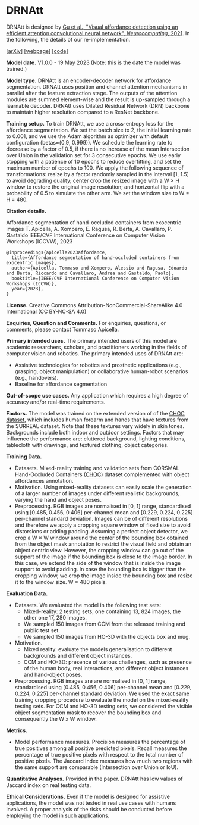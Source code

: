 # DRNAtt

DRNAtt is designed by [Gu et al., "Visual affordance detection using an efficient attention convolutional neural network", *Neurocomputing*, 2021](https://www.sciencedirect.com/science/article/pii/S0925231221000278). In the following, the details of our re-implementation.

[[arXiv](https://arxiv.org/abs/2409.01814)]
[[webpage](https://apicis.github.io/aff-seg/)] 
[[code](https://github.com/apicis/aff-seg/)]

**Model date.** V1.0.0 - 19 May 2023 (Note: this is the date the model was trained.)

**Model type.** DRNAtt is an encoder-decoder network for affordance segmentation. DRNAtt uses position and channel attention mechanisms in parallel after the feature extraction stage. The outputs of the attention modules are summed element-wise and the result is up-sampled through a learnable decoder. DRNAtt uses Dilated Residual Network (DRN) backbone to maintain higher resolution compared to a ResNet backbone.

**Training setup.** To train DRNAtt, we use a cross-entropy loss for the affordance segmentation. We set the batch size to 2, the initial learning rate to 0.001, and we use the Adam algorithm as optimizer with default configuration (betas=(0.9, 0.999)). We schedule the learning rate to decrease by a factor of 0.5, if there is no increase of the mean Intersection over Union in the validation set for 3 consecutive epochs. We use early stopping with a patience of 10 epochs to reduce overfitting, and set the maximum number of epochs to 100. We apply the following sequence of transformations: resize by a factor randomly sampled in the interval [1, 1.5] to avoid degrading quality; center crop the resized image with a W × H window to restore the original image resolution; and horizontal flip with a probability of 0.5 to simulate the other arm. We set the window size to W = H = 480.

**Citation details.**

Affordance segmentation of hand-occluded containers from exocentric images
T. Apicella, A. Xompero, E. Ragusa, R. Berta, A. Cavallaro, P. Gastaldo
IEEE/CVF International Conference on Computer Vision Workshops (ICCVW), 2023

```
@inproceedings{apicella2023affordance,
  title={Affordance segmentation of hand-occluded containers from exocentric images},
  author={Apicella, Tommaso and Xompero, Alessio and Ragusa, Edoardo and Berta, Riccardo and Cavallaro, Andrea and Gastaldo, Paolo},
  booktitle={IEEE/CVF International Conference on Computer Vision Workshops (ICCVW)},
  year={2023},
}
```

**License.** Creative Commons Attribution-NonCommercial-ShareAlike 4.0 International (CC BY-NC-SA 4.0)

**Enquiries, Question and Comments.** For enquiries, questions, or comments, please contact Tommaso Apicella.

**Primary intended uses.** The primary intended users of this model are academic researchers, scholars, and practitioners working in the fields of computer vision and robotics. The primary intended uses of DRNAtt are:

* Assistive technologies for robotics and prosthetic applications (e.g., grasping, object manipulation) or collaborative human-robot scenarios (e.g., handovers).
* Baseline for affordance segmentation

**Out-of-scope use cases.** Any application which requires a high degree of accuracy and/or real-time requirements.

**Factors.** The model was trained on the extended version of  of the [CHOC dataset](https://doi.org/10.5281/zenodo.8332421), which includes human forearm and hands that have textures from the SURREAL dataset. Note that these textures vary widely in skin tones. Backgrounds include both indoor and outdoor settings. Factors that may influence the performance are: cluttered background, lighting conditions, tablecloth with drawings, and textured clothing, object categories.

**Training Data.**

* Datasets. Mixed-reality training and validation sets from CORSMAL Hand-Occluded Containers ([CHOC](https://doi.org/10.5281/zenodo.8332421)) dataset complemented with object affordances annotation.
* Motivation. Using mixed-reality datasets can easily scale the generation of a larger number of images under different realistic backgrounds, varying the hand and object poses.
* Preprocessing. RGB images are normalised in [0, 1] range, standardised using [0.485, 0.456, 0.406] per-channel mean and [0.229, 0.224, 0.225] per-channel standard deviation. Images can be of different resolutions and therefore we apply a cropping square window of fixed size to avoid distorsions or adding padding. Assuming a perfect object detector, we crop a W × W window around the center of the bounding box obtained from the object mask annotation to restrict the visual field and obtain an object centric view. However, the cropping window can go out of the support of the image if the bounding box is close to the image border. In this case, we extend the side of the window that is inside the image support to avoid padding. In case the bounding box is bigger than the cropping window, we crop the image inside the bounding box and resize it to the window size. W = 480 pixels.

**Evaluation Data.**

* Datasets. We evaluated the model in the following test sets:
    - Mixed-reality: 2 testing sets, one containing 13, 824 images, the other one 17, 280 images.
    - We sampled 150 images from CCM from the released training and public test set.
    - We sampled 150 images from HO-3D with the objects box and mug.
* Motivation.
    - Mixed reality: evaluate the models generalisation to different backgrounds and different object instances.
    - CCM and HO-3D: presence of various challenges, such as presence of the human body, real interactions, and different object instances and hand-object poses.
* Preprocessing. RGB images are are normalised in [0, 1] range, standardised using [0.485, 0.456, 0.406] per-channel mean and [0.229, 0.224, 0.225] per-channel standard deviation. We used the exact same training cropping procedure to evaluate the model on the mixed-reality testing sets. For CCM and HO-3D testing sets, we considered the visible object segmentation mask to recover the bounding box and consequently the W x W window.

**Metrics.**

* Model performance measures. Precision measures the percentage of true positives among all positive predicted pixels. Recall measures the percentage of true positive pixels with respect to the total number of positive pixels. The Jaccard Index measures how much two regions with the same support are comparable (Intersection over Union or IoU).

**Quantitative Analyses.** Provided in the paper. DRNAtt has low values of Jaccard index on real testing data.

**Ethical Considerations.** Even if the model is designed for assistive applications, the model was not tested in real use cases with humans involved. A proper analysis of the risks should be conducted before employing the model in such applications.
